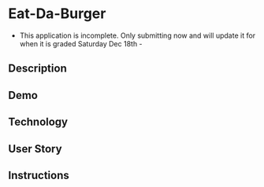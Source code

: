 # Eat-Da-Burger

- This application is incomplete. Only submitting now and will update it for when it is graded Saturday Dec 18th -

## Description


## Demo


## Technology


## User Story


## Instructions